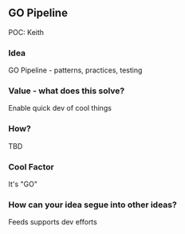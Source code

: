 ## GO Pipeline
POC: Keith

### Idea
GO Pipeline - patterns, practices, testing

### Value - what does this solve?
Enable quick dev of cool things

### How?
TBD

### Cool Factor
It's "GO"

### How can your idea segue into other ideas?
Feeds supports dev efforts

